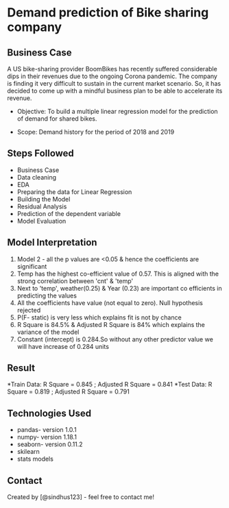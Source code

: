 # Demand prediction of Bike sharing company	
 ## Business Case
A US bike-sharing provider BoomBikes has recently suffered considerable dips in their revenues due to the ongoing Corona pandemic. 
The company is finding it very difficult to sustain in the current market scenario. 
So, it has decided to come up with a mindful business plan to be able to accelerate its revenue.

- Objective:
	To build a multiple linear regression model for the prediction of demand for shared bikes.

- Scope:
	Demand history for the period of 2018 and 2019

## Steps Followed
* Business Case
* Data cleaning
* EDA
* Preparing the data for Linear Regression
* Building the Model
* Residual Analysis
* Prediction of the dependent variable
* Model Evaluation

## Model Interpretation
  1. Model 2 - all the p values are <0.05 & hence the coefficients are significant
  2. Temp has the highest co-efficient value of 0.57. This is aligned with the strong correlation between 'cnt' & 'temp'
  3. Next to 'temp', weather(0.25) & Year (0.23) are important co efficients in predicting the values
  4. All the coefficients have value (not equal to zero). Null hypothesis rejected
  5. P(F- static) is very less which explains fit is not by chance
  6. R Square is 84.5% & Adjusted R Square is 84% which explains the variance of the model
  7. Constant (intercept) is 0.284.So without any other predictor value we will have increase of 0.284 units

## Result

*Train Data: R Square = 0.845 ; Adjusted R Square = 0.841
*Test Data: R Square = 0.819 ; Adjusted R Square = 0.791

## Technologies Used
- pandas- version 1.0.1
- numpy- version 1.18.1
- seaborn- version 0.11.2
- skilearn
- stats models

## Contact
Created by [@sindhus123] - feel free to contact me!